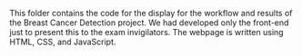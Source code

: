This folder contains the code for the display for the workflow and results of the Breast Cancer Detection project. We had developed only the front-end just to present this to the exam invigilators.
The webpage is written using HTML, CSS, and JavaScript.
